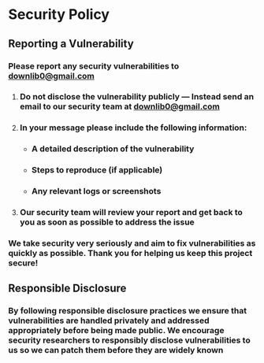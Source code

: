 # Security Policy

## Reporting a Vulnerability
### Please report any security vulnerabilities to [downlib0@gmail.com](mailto:downlib0@gmail.com)

1. ### **Do not disclose the vulnerability publicly** — Instead send an email to our security team at [downlib0@gmail.com](mailto:downlib0@gmail.com)
2. ### In your message please include the following information:
   - ### A detailed description of the vulnerability
   - ### Steps to reproduce (if applicable)
   - ### Any relevant logs or screenshots
3. ### Our security team will review your report and get back to you as soon as possible to address the issue

### We take security very seriously and aim to fix vulnerabilities as quickly as possible. Thank you for helping us keep this project secure!

## Responsible Disclosure
### By following responsible disclosure practices we ensure that vulnerabilities are handled privately and addressed appropriately before being made public. We encourage security researchers to responsibly disclose vulnerabilities to us so we can patch them before they are widely known
